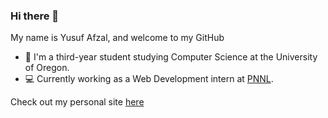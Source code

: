### Hi there 👋

My name is Yusuf Afzal, and welcome to my GitHub

- :evergreen_tree: I'm a third-year student studying Computer Science at the University of Oregon. 
- :computer: Currently working as a Web Development intern at [PNNL](https://pnnl.gov).

Check out my personal site [here](https://yusufaf.github.io) 
